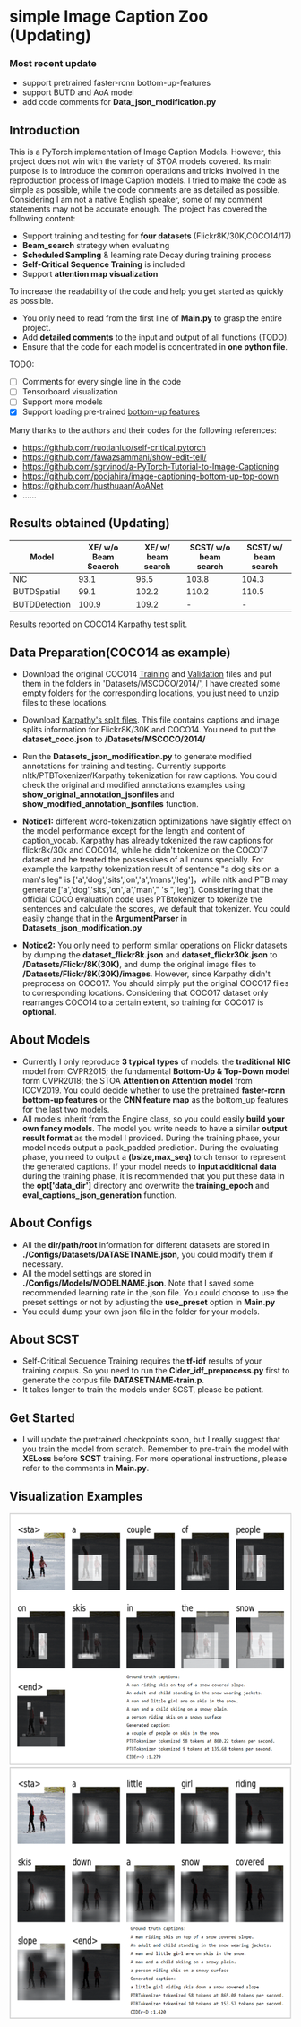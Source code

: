 # simple Image Caption Zoo (Updating)

### Most recent update
- support pretrained faster-rcnn bottom-up-features
- support BUTD and AoA model
- add code comments for **Data_json_modification.py**

## Introduction
This is a PyTorch implementation of Image Caption Models. However, this project does not win with the variety of STOA models covered. Its main purpose is to introduce the common operations and tricks involved in the reproduction process of Image Caption models. I tried to make the code as simple as possible, while the code comments are as detailed as possible. Considering I am not a native English speaker, some of my comment statements may not be accurate enough. The project has covered the following content:

- Support training and testing for **four datasets** (Flickr8K/30K,COCO14/17)
- **Beam_search** strategy when evaluating
- **Scheduled Sampling** & learning rate Decay during training process
- **Self-Critical Sequence Training** is included
- Support **attention map visualization**

To increase the readability of the code and help you get started as quickly as possible. 

- You only need to read from the first line of **Main.py** to grasp the entire project.
- Add **detailed comments** to the input and output of all functions (TODO).
- Ensure that the code for each model is concentrated in **one python file**.

TODO:

- [ ] Comments for every single line in the code
- [ ] Tensorboard visualization
- [ ] Support more models
- [x] Support loading pre-trained [bottom-up features](https://imagecaption.blob.core.windows.net/imagecaption/trainval_36.zip)

Many thanks to the authors and their codes for the following references:

- https://github.com/ruotianluo/self-critical.pytorch
- https://github.com/fawazsammani/show-edit-tell/
- https://github.com/sgrvinod/a-PyTorch-Tutorial-to-Image-Captioning
- https://github.com/poojahira/image-captioning-bottom-up-top-down
- https://github.com/husthuaan/AoANet
- ......

## Results obtained (Updating)

| Model         | XE/ w/o Beam Seaerch | XE/ w/  beam search | SCST/ w/o beam search | SCST/ w/ beam search |
| ------------- | -------------------- | ------------------- | --------------------- | -------------------- |
| NIC           | 93.1                 | 96.5                | 103.8                 | 104.3                |
| BUTDSpatial   | 99.1                 | 102.2               | 110.2                 | 110.5                |
| BUTDDetection | 100.9                | 109.2               | -                     | -                    |


Results reported on COCO14 Karpathy test split.

## Data Preparation(COCO14 as example)

- Download the original COCO14 [Training](http://images.cocodataset.org/zips/train2014.zip) and [Validation](http://images.cocodataset.org/zips/val2014.zip) files and put them in the folders in 'Datasets/MSCOCO/2014/', I have created some empty folders for the corresponding locations, you just need to unzip files to these locations. 

- Download [Karpathy's split files](http://cs.stanford.edu/people/karpathy/deepimagesent/caption_datasets.zip). This file contains captions and image splits information for Flickr8K/30K and COCO14. You need to put the **dataset_coco.json** to **/Datasets/MSCOCO/2014/**
- Run the **Datasets_json_modification.py** to generate modified annotations for training and testing. Currently supports nltk/PTBTokenizer/Karpathy tokenization for raw captions. You could check the original and modified annotations examples using **show_original_annotation_jsonfiles** and **show_modified_annotation_jsonfiles** function.
- **Notice1:** different word-tokenization optimizations have slightly effect on the model performance except for the length and content of caption_vocab. Karpathy has already tokenized the raw captions for flickr8k/30k and COCO14, while he didn't tokenize on the COCO17 dataset and he treated the possessives of all nouns specially. For example the karpathy tokenization result of sentence "a dog sits on a man's leg" is ['a','dog','sits','on','a','mans','leg']，while nltk and PTB may generate ['a','dog','sits','on','a','man'," 's ",'leg']. Considering that the official COCO evaluation code uses PTBtokenizer to tokenize the sentences and calculate the scores, we default that tokenizer. You could easily change that in the **ArgumentParser** in **Datasets_json_modification.py**
- **Notice2:** You only need to perform similar operations on Flickr datasets by dumping the **dataset_flickr8k.json** and **dataset_flickr30k.json** to **/Datasets/Flickr/8K(30K)**, and dump  the original image files to **/Datasets/Flickr/8K(30K)/images**. However, since Karpathy didn't preprocess on COCO17. You should simply put the original COCO17 files to corresponding locations.  Considering that COCO17 dataset only rearranges COCO14 to a certain extent, so training for COCO17 is **optional**.

## About Models

- Currently I only reproduce **3 typical types** of models: the **traditional NIC** model from CVPR2015; the fundamental **Bottom-Up & Top-Down model** form CVPR2018; the STOA **Attention on Attention model** from ICCV2019. You could decide whether to use the pretrained **faster-rcnn bottom-up features** or the **CNN feature map** as the bottom_up features for the last two models. 
- All models inherit from the Engine class, so you could easily **build your own fancy models**. The model you write needs to have a similar **output result format** as the model I provided. During the training phase, your model needs output a pack_padded prediction. During the evaluating phase, you need to output a **(bsize,max_seq)** torch tensor to represent the generated captions. If your model needs to **input additional data** during the training phase, it is recommended that you put these data in the **opt['data_dir']** directory and overwrite the **training_epoch** and **eval_captions_json_generation** function.

## About Configs

- All the **dir/path/root** information for different datasets are stored in **./Configs/Datasets/DATASETNAME.json**, you could modify them if necessary.
- All the model settings are stored in **./Configs/Models/MODELNAME.json**. Note that I saved some recommended learning rate in the json file. You could choose to use the preset settings or not by adjusting the **use_preset** option in **Main.py** 
- You could dump your own json file in the folder for your models.

## About SCST

- Self-Critical Sequence Training requires the **tf-idf** results of your training corpus. So you need to run the **Cider_idf_preprocess.py** first to generate the corpus file **DATASETNAME-train.p**. 
- It takes longer to train the models under SCST, please be patient.

## Get Started

- I will update the pretrained checkpoints soon, but I really suggest that you train the model from scratch. Remember to pre-train the model with **XELoss** before **SCST** training. For more operational instructions, please refer to the comments in **Main.py**.

## Visualization Examples

<div align=center><img src="https://github.com/zyj0021200/simpleImageCaptionZoo/blob/master/images/bbox_atten_BUTD.png" width="600" height="450" /></div>
<div align=center><img src="https://github.com/zyj0021200/simpleImageCaptionZoo/blob/master/images/spatial_atten_BUTD.png" width="600" height="450" /></div>



